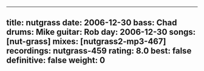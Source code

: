 
---
title: nutgrass
date: 2006-12-30
bass:	Chad
drums:	Mike
guitar:	Rob
day: 2006-12-30
songs: [nut-grass]
mixes: [nutgrass2-mp3-467]
recordings: nutgrass-459
rating: 8.0
best: false
definitive: false
weight: 0
---
